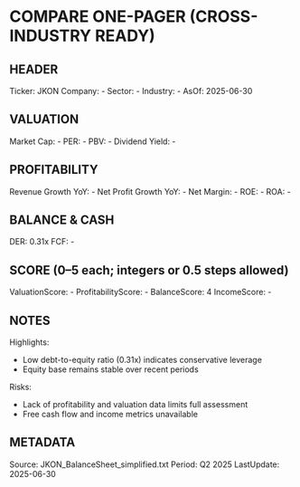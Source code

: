 # COMPARE ONE-PAGER (CROSS-INDUSTRY READY)

## HEADER
Ticker: JKON
Company: -
Sector: -
Industry: -
AsOf: 2025-06-30

## VALUATION
Market Cap: -
PER: -
PBV: -
Dividend Yield: -

## PROFITABILITY
Revenue Growth YoY: -
Net Profit Growth YoY: -
Net Margin: -
ROE: -
ROA: -

## BALANCE & CASH
DER: 0.31x
FCF: -

## SCORE (0–5 each; integers or 0.5 steps allowed)
ValuationScore: -
ProfitabilityScore: -
BalanceScore: 4
IncomeScore: -

## NOTES
Highlights:
- Low debt-to-equity ratio (0.31x) indicates conservative leverage
- Equity base remains stable over recent periods

Risks:
- Lack of profitability and valuation data limits full assessment
- Free cash flow and income metrics unavailable

## METADATA
Source: JKON_BalanceSheet_simplified.txt
Period: Q2 2025
LastUpdate: 2025-06-30